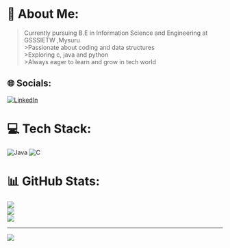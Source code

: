 # 💫 About Me:
>Currently pursuing B.E in Information Science and Engineering at GSSSIETW ,Mysuru<br>>Passionate about coding and data structures<br>>Exploring c, java and python<br>>Always eager to learn and grow in tech world <br>


## 🌐 Socials:
[![LinkedIn](https://img.shields.io/badge/LinkedIn-%230077B5.svg?logo=linkedin&logoColor=white)](https://linkedin.com/in/SOUKHYAhm) 

# 💻 Tech Stack:
![Java](https://img.shields.io/badge/java-%23ED8B00.svg?style=for-the-badge&logo=openjdk&logoColor=white) ![C](https://img.shields.io/badge/c-%2300599C.svg?style=for-the-badge&logo=c&logoColor=white)
# 📊 GitHub Stats:
![](https://github-readme-stats.vercel.app/api?username=soukhyahm&theme=dark&hide_border=false&include_all_commits=true&count_private=true)<br/>
![](https://nirzak-streak-stats.vercel.app/?user=soukhyahm&theme=dark&hide_border=false)<br/>
![](https://github-readme-stats.vercel.app/api/top-langs/?username=soukhyahm&theme=dark&hide_border=false&include_all_commits=true&count_private=true&layout=compact)

---
[![](https://visitcount.itsvg.in/api?id=soukhyahm&icon=0&color=0)](https://visitcount.itsvg.in)


